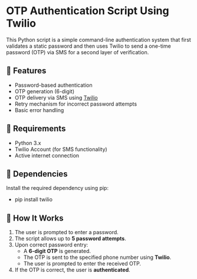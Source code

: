# OTP Authentication Script Using Twilio

This Python script is a simple command-line authentication system that first validates a static password and then uses Twilio to send a one-time password (OTP) via SMS for a second layer of verification.

## 🚀 Features

- Password-based authentication
- OTP generation (6-digit)
- OTP delivery via SMS using [Twilio](https://www.twilio.com/)
- Retry mechanism for incorrect password attempts
- Basic error handling

## 🔧 Requirements

- Python 3.x
- Twilio Account (for SMS functionality)
- Active internet connection

## 🧰 Dependencies

Install the required dependency using pip:
- pip install twilio
  
## 🧪 How It Works

1. The user is prompted to enter a password.
2. The script allows up to **5 password attempts**.
3. Upon correct password entry:
   - A **6-digit OTP** is generated.
   - The OTP is sent to the specified phone number using **Twilio**.
   - The user is prompted to enter the received OTP.
4. If the OTP is correct, the user is **authenticated**.

